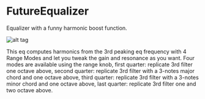 # FutureEqualizer
Equalizer with a funny harmonic boost function.

![alt tag](https://lh4.googleusercontent.com/-67pKE80FiiA/VUR4Lc9tcgI/AAAAAAAABNU/6QT9fqp8oo4/w563-h374-no/screenshot.jpg)


This eq computes harmonics from the 3rd peaking eq frequency with 4 Range Modes and let you tweak the gain and resonance as you want.
Four modes are available using the range knob, first quarter: replicate 3rd filter one octave above, second quarter: replicate 3rd filter with a 3-notes major chord and one octave above, third quarter: replicate 3rd filter with a 3-notes minor chord and one octave above, last quarter: replicate 3rd filter one and two octave above.
